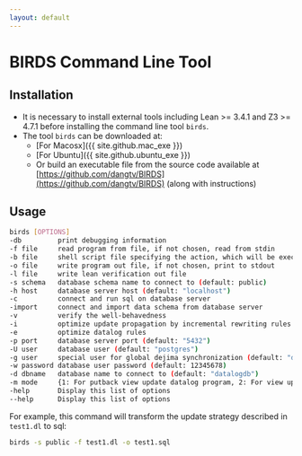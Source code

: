 ```yaml
---
layout: default
---
```


# BIRDS Command Line Tool

## Installation

* It is necessary to install external tools including Lean >= 3.4.1 and Z3 >= 4.7.1 before installing the command line tool `birds`. 
* The tool `birds` can be downloaded at:
  * [For Macosx]({{ site.github.mac_exe }})
  * [For Ubuntu]({{ site.github.ubuntu_exe }})
  <!-- * [Older versions](https://github.com/dangtv/BIRDS/releases) -->
  * Or build an executable file from the source code available at [https://github.com/dangtv/BIRDS](https://github.com/dangtv/BIRDS) (along with instructions)

## Usage

```bash
birds [OPTIONS]
-db         print debugging information
-f file     read program from file, if not chosen, read from stdin
-b file     shell script file specifying the action, which will be executed when there is any update on the view, if not chosen, execute nothing
-o file     write program out file, if not chosen, print to stdout
-l file     write lean verification out file
-s schema   database schema name to connect to (default: public)
-h host     database server host (default: "localhost")
-c          connect and run sql on database server
-import     connect and import data schema from database server
-v          verify the well-behavedness
-i          optimize update propagation by incremental rewriting rules
-e          optimize datalog rules
-p port     database server port (default: "5432")
-U user     database user (default: "postgres")
-g user     special user for global dejima synchronization (default: "dejima")
-w password database user password (default: 12345678)
-d dbname   database name to connect to (default: "datalogdb")
-m mode     {1: For putback view update datalog program, 2: For view update datalog program containing view definition, update strategy and integrity constraints, 3: For only view definition datalog program} (default: 1)
-help       Display this list of options
--help      Display this list of options
```

For example, this command will transform the update strategy described in `test1.dl` to sql:
```bash
birds -s public -f test1.dl -o test1.sql
```


